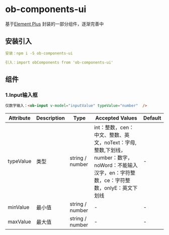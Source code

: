 # ob-components-ui

基于[Element Plus](https://element-plus.gitee.io/zh-CN/) 封装的一部分组件，逐渐完善中

## 安装引入

```yaml
安装：npm i -S ob-components-ui

引入：import obComponents from 'ob-components-ui'
```

## 组件
### 1.Input输入框
```html
仅数字输入：<ob-input v-model="inputValue" typeValue="number"  />
```
|  Attribute   |  Description  |  Type  |  Accepted Values	|  Default  |
|  ----  | ----  |  ----  | ----  | ----  |
| typeValue  | 类型 | string / number | int：整数，cen：中文、整数、英文，noText：字母,整数,下划线，number：数字，noWord：不能输入汉字，en：字符整数，ce：字符整数，onlyE：英文下划线 |-|
| minValue  | 最小值 | string / number | - |-|
| maxValue  | 最大值 | string / number | - |-|